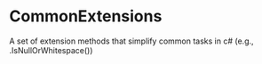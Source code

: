 # CommonExtensions
A set of extension methods that simplify common tasks in c# (e.g., .IsNullOrWhitespace())
